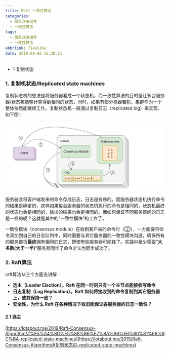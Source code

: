 ```yaml
---
title: Raft 一致性算法
categories:
  - 服务注册组件
  - 一致性算法
tags:
  - 服务注册组件
  - 一致性算法
abbrlink: 714a516e
date: 2018-08-02 15:28:13
---
```

- 1 复制状态

### 1. 复制机状态/Replicated state machines

复制状态机的想法是将服务器看成一个状态机，而一致性算法的目的是让多台服务器/状态机能够计算得到相同的状态，同时，如果有部分机器宕机，集群作为一个整体依然能继续工作。复制状态机一般通过复制日志（replicated log）来实现，如下图：

![](https://github.com/mxsm/document/blob/master/image/%E6%9C%8D%E5%8A%A1%E6%B3%A8%E5%86%8C%E4%B8%8E%E5%8F%91%E7%8E%B0/%E4%B8%80%E8%87%B4%E6%80%A7%E7%AE%97%E6%B3%95/%E5%A4%8D%E5%88%B6%E7%8A%B6%E6%80%81%E6%9C%BA.png?raw=true)

服务器会将客户端发来的命令存成日志，日志是有序的。而服务器状态机执行命令的结果是确定的，这样如果每台服务器的状态机执行的命令是相同的，状态机最终的状态也会是相同的，输出的结果也会是相同的。而如何保证不同服务器间的日志是一样的呢？这就是其中的“一致性模块”的工作了。

一致性模块（consensus module）在收到客户端的命令时（②），一方面要将命令添加到自己的日志队列中，同时需要与其它服务器的一致性模块沟通，确保所有的服务器将**最终**拥有相同的日志，即使有些服务器可能挂了。实践中至少需要“**大多数(大于一半)**”服务器同步了命令才认为同步成功了。

### 2. Raft算法

raft算法从三个方面去讲解：

- **选主（Leader Election）。Raft 在同一时刻只有一个主节点能接收写命令**
- **日志复制（Log Replication）。Raft 如何将接收到的命令复制到其它服务器上，使其保持一致？**
- **安全性，为什么 Raft 在各种情况下依旧能保证各服务器的日志一致性？**

#### 2.1 选主

[https://lotabout.me/2019/Raft-Consensus-Algorithm/#%E5%A4%8D%E5%88%B6%E7%8A%B6%E6%80%81%E6%9C%BA-replicated-state-machines](https://lotabout.me/2019/Raft-Consensus-Algorithm/#复制状态机-replicated-state-machines)
